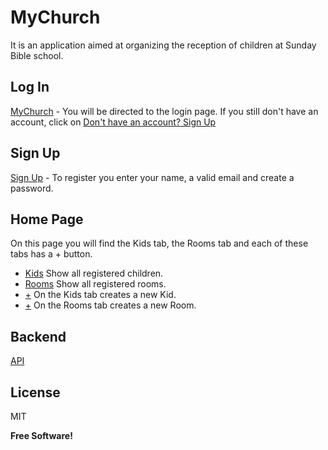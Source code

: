 # MyChurch

It is an application aimed at organizing the reception of children at Sunday Bible school.

## Log In
[MyChurch]() - You will be directed to the login page. If you still don't have an account, click on [Don't have an account? Sign Up]()

## Sign Up
[Sign Up]() - To register you enter your name, a valid email and create a password.

## Home Page
On this page you will find the Kids tab, the Rooms tab and each of these tabs has a + button.

    
- [Kids]() Show all registered children.
- [Rooms]() Show all registered rooms.
- [+]()  On the Kids tab creates a new Kid.
- [+]() On the Rooms tab creates a new Room.
 
## Backend
[API](https://github.com/ericosilva1/MyChurch-API)


## License

MIT

**Free Software!**